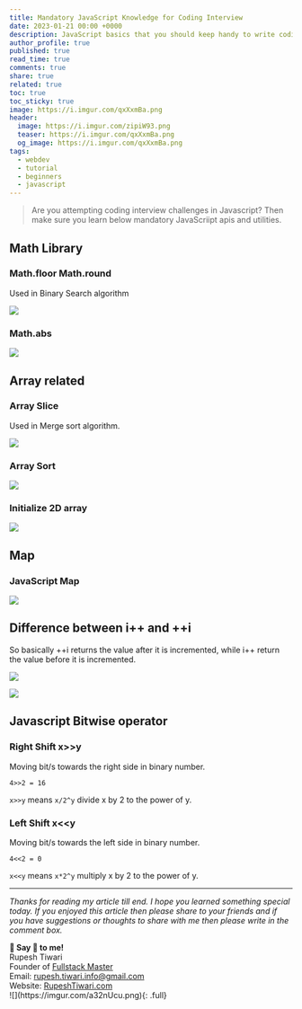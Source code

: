 ```yaml
---
title: Mandatory JavaScript Knowledge for Coding Interview
date: 2023-01-21 00:00 +0000
description: JavaScript basics that you should keep handy to write coding problems in Javascript.
author_profile: true
published: true
read_time: true
comments: true
share: true
related: true
toc: true
toc_sticky: true
image: https://i.imgur.com/qxXxmBa.png
header:
  image: https://i.imgur.com/zipiW93.png
  teaser: https://i.imgur.com/qxXxmBa.png
  og_image: https://i.imgur.com/qxXxmBa.png
tags:
  - webdev
  - tutorial
  - beginners
  - javascript
---
```


> Are you attempting coding interview challenges in Javascript? Then make sure you learn below mandatory JavaScriipt apis and utilities.

## Math Library

### Math.floor Math.round

Used in Binary Search algorithm

![](https://i.imgur.com/IZu0fyb.png)

### Math.abs

![](https://i.imgur.com/Fgh6Eca.png)

## Array related

### Array Slice

Used in Merge sort algorithm.

![](https://i.imgur.com/TPf6sHD.png)

### Array Sort

![](https://i.imgur.com/hY8qjWD.png)

### Initialize 2D array

![](https://i.imgur.com/74bDGJV.png)

## Map

### JavaScript Map

![](https://i.imgur.com/TVb5n1i.png)

## Difference between i++ and ++i

So basically ++i returns the value after it is incremented, while i++ return the value before it is incremented.

![](https://i.imgur.com/mwT7aco.png)

![](https://i.imgur.com/mp77XBD.png)

## Javascript Bitwise operator

### Right Shift x>>y

Moving bit/s towards the right side in binary number.

`4>>2 = 16`

`x>>y` means `x/2^y` divide x by 2 to the power of y.

### Left Shift x<<y

Moving bit/s towards the left side in binary number.

`4<<2 = 0`

`x<<y` means `x*2^y` multiply x by 2 to the power of y.

---

_Thanks for reading my article till end. I hope you learned something special today. If you enjoyed this article then please share to your friends and if you have suggestions or thoughts to share with me then please write in the comment box._

<div class="notice--success">
<strong>💖 Say 👋 to me!</strong>
<br>Rupesh Tiwari
<br>Founder of <a href="https://www.fullstackmaster.net">Fullstack Master </a>
<br>Email: <a href="mailto:rupesh.tiwari.info@gmail.com?subject=Hi">rupesh.tiwari.info@gmail.com</a>
<br>Website: <a href="https://www.rupeshtiwari.com">RupeshTiwari.com </a>
</div>
![](https://imgur.com/a32nUcu.png){: .full}
